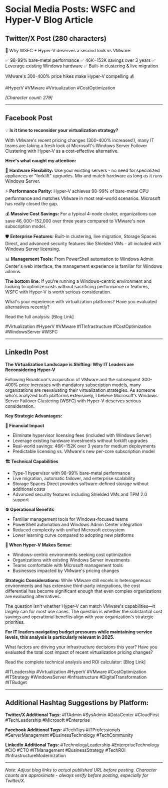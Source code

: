 # Social Media Posts: WSFC and Hyper-V Blog Article

## Twitter/X Post (280 characters)

🚀 Why WSFC + Hyper-V deserves a second look vs VMware:

✅ 98-99% bare-metal performance
✅ $46K-$152K savings over 3 years
✅ Leverage existing Windows hardware
✅ Built-in clustering & live migration

VMware's 300-400% price hikes make Hyper-V compelling 💰

#HyperV #VMware #Virtualization #CostOptimization

*[Character count: 279]*

---

## Facebook Post

💡 **Is it time to reconsider your virtualization strategy?**

With VMware's recent pricing changes (300-400% increases!), many IT teams are taking a fresh look at Microsoft's Windows Server Failover Clustering with Hyper-V as a cost-effective alternative.

**Here's what caught my attention:**

🔧 **Hardware Flexibility:** Use your existing servers - no need for specialized appliances or "forklift" upgrades. Mix and match hardware as long as it runs Windows Server.

⚡ **Performance Parity:** Hyper-V achieves 98-99% of bare-metal CPU performance and matches VMware in most real-world scenarios. Microsoft has really closed the gap.

💰 **Massive Cost Savings:** For a typical 4-node cluster, organizations can save $46,000-$152,000 over three years compared to VMware's new subscription model.

🛡️ **Enterprise Features:** Built-in clustering, live migration, Storage Spaces Direct, and advanced security features like Shielded VMs - all included with Windows Server licensing.

📊 **Management Tools:** From PowerShell automation to Windows Admin Center's web interface, the management experience is familiar for Windows admins.

**The bottom line:** If you're running a Windows-centric environment and looking to optimize costs without sacrificing performance or features, WSFC with Hyper-V is worth serious consideration.

What's your experience with virtualization platforms? Have you evaluated alternatives recently?

Read the full analysis: [Blog Link]

#Virtualization #HyperV #VMware #ITInfrastructure #CostOptimization #WindowsServer #WSFC

---

## LinkedIn Post

**The Virtualization Landscape is Shifting: Why IT Leaders are Reconsidering Hyper-V**

Following Broadcom's acquisition of VMware and the subsequent 300-400% price increases with mandatory subscription models, many organizations are reevaluating their virtualization strategies. As someone who's analyzed both platforms extensively, I believe Microsoft's Windows Server Failover Clustering (WSFC) with Hyper-V deserves serious consideration.

**Key Strategic Advantages:**

**💼 Financial Impact**
- Eliminate hypervisor licensing fees (included with Windows Server)
- Leverage existing hardware investments without forklift upgrades
- Real-world savings: $46K-$152K over 3 years for medium deployments
- Predictable licensing vs. VMware's new per-core subscription model

**🏗️ Technical Capabilities**
- Type-1 hypervisor with 98-99% bare-metal performance
- Live migration, automatic failover, and enterprise scalability
- Storage Spaces Direct provides software-defined storage without additional costs
- Advanced security features including Shielded VMs and TPM 2.0 support

**⚙️ Operational Benefits**
- Familiar management tools for Windows-focused teams
- PowerShell automation and Windows Admin Center integration
- Reduced complexity with unified Microsoft ecosystem
- Lower learning curve compared to adopting new platforms

**🎯 When Hyper-V Makes Sense:**
- Windows-centric environments seeking cost optimization
- Organizations with existing Windows Server investments
- Teams comfortable with Microsoft management tools
- Businesses impacted by VMware's pricing changes

**Strategic Considerations:**
While VMware still excels in heterogeneous environments and has extensive third-party integrations, the cost differential has become significant enough that even complex organizations are evaluating alternatives.

The question isn't whether Hyper-V can match VMware's capabilities—it largely can for most use cases. The question is whether the substantial cost savings and operational benefits align with your organization's strategic priorities.

**For IT leaders navigating budget pressures while maintaining service levels, this analysis is particularly relevant in 2025.**

What factors are driving your infrastructure decisions this year? Have you evaluated the total cost impact of recent virtualization pricing changes?

Read the complete technical analysis and ROI calculator: [Blog Link]

#ITLeadership #Virtualization #HyperV #VMware #CostOptimization #ITStrategy #WindowsServer #Infrastructure #DigitalTransformation #ITBudget

---

## Additional Hashtag Suggestions by Platform:

**Twitter/X Additional Tags:**
#ITAdmin #SysAdmin #DataCenter #CloudFirst #TechLeadership #Microsoft #Enterprise

**Facebook Additional Tags:**
#TechTips #ITProfessionals #ServerManagement #BusinessTechnology #TechCommunity

**LinkedIn Additional Tags:**
#TechnologyLeadership #EnterpriseTechnology #CIO #CTO #ITManagement #BusinessStrategy #TechROI #InfrastructureModernization

---

*Note: Adjust blog links to actual published URL before posting. Character counts are approximate - always verify before posting, especially for Twitter/X.*
